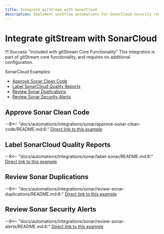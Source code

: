 ```yaml
---
title: Integrate gitStream with SonarCloud
description: Implement workflow automations for SonarCloud security reviews.
---
```

# Integrate gitStream with SonarCloud

!!! Success "Included with gitStream Core Functionality"
    This integration is part of gitStream core functionality, and requires no additional configuration.

SonarCloud Examples:

* [Approve Sonar Clean Code](#approve-sonar-clean-code)
* [Label SonarCloud Quality Reports](#label-sonar)
* [Review Sonar Duplications](#review-sonar-duplications)
* [Review Sonar Security Alerts](#review-sonar-alerts)

<a name="approve-sonar-clean-code"></a>
## Approve Sonar Clean Code
--8<-- "docs/automations/integrations/sonar/approve-sonar-clean-code/README.md:6:"
[Direct link to this example](/automations/integrations/sonar/approve-sonar-clean-code/)

<a name="label-sonar"></a>
## Label SonarCloud Quality Reports
--8<-- "docs/automations/integrations/sonar/label-sonar/README.md:6:"
[Direct link to this example](/automations/integrations/sonar/label-sonar/)

<a name="review-sonar-duplications"></a>
## Review Sonar Duplications
--8<-- "docs/automations/integrations/sonar/review-sonar-duplications/README.md:6:"
[Direct link to this example](/automations/integrations/sonar/review-sonar-duplications/)

<a name="review-sonar-alerts"></a>
## Review Sonar Security Alerts
--8<-- "docs/automations/integrations/sonar/review-sonar-alerts/README.md:6:"
[Direct link to this example](/automations/integrations/sonar/review-sonar-alerts/)
